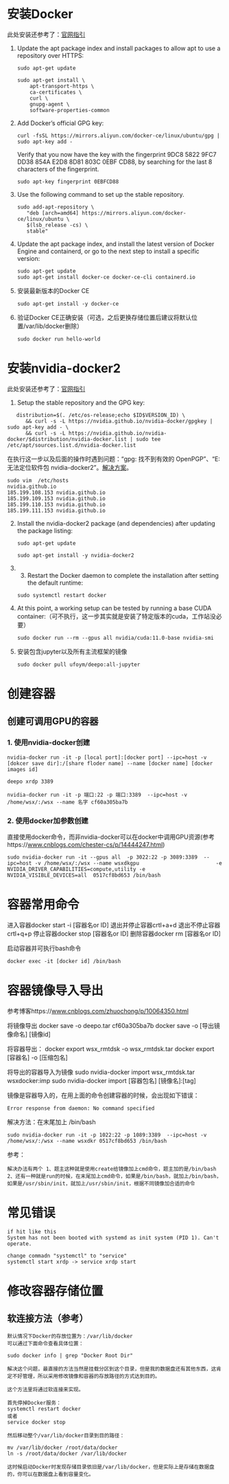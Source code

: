# 安装Docker

此处安装还参考了：[官网指引](https://docs.docker.com/engine/install/ubuntu/)

1. Update the apt package index and install packages to allow apt to use a repository over HTTPS:

   ```shell
   sudo apt-get update
   
   sudo apt-get install \
       apt-transport-https \
       ca-certificates \
       curl \
       gnupg-agent \
       software-properties-common
   ```

2. Add Docker’s official GPG key:

   ```shell
   curl -fsSL https://mirrors.aliyun.com/docker-ce/linux/ubuntu/gpg | sudo apt-key add -
   ```

   Verify that you now have the key with the fingerprint 9DC8 5822 9FC7 DD38 854A  E2D8 8D81 803C 0EBF CD88, by searching for the last 8 characters of the fingerprint.

   ```
   sudo apt-key fingerprint 0EBFCD88
   ```

3. Use the following command to set up the stable repository.

   ```shell
   sudo add-apt-repository \
      "deb [arch=amd64] https://mirrors.aliyun.com/docker-ce/linux/ubuntu \
      $(lsb_release -cs) \
      stable"
   ```

4. Update the apt package index, and install the latest version of Docker Engine and containerd, or go to the next step to install a specific version:

   ```shell
   sudo apt-get update
   sudo apt-get install docker-ce docker-ce-cli containerd.io
   ```

5. 安装最新版本的Docker CE

   ```shell
   sudo apt-get install -y docker-ce
   ```

6. 验证Docker CE正确安装（可选，之后更换存储位置后建议将默认位置/var/lib/docker删除）

   ```shell
   sudo docker run hello-world
   ```


# 安装nvidia-docker2

此处安装还参考了：[官网指引](https://docs.nvidia.com/datacenter/cloud-native/container-toolkit/install-guide.html#docker)

1. Setup the stable repository and the GPG key:

```shell
   distribution=$(. /etc/os-release;echo $ID$VERSION_ID) \
      && curl -s -L https://nvidia.github.io/nvidia-docker/gpgkey | sudo apt-key add - \
      && curl -s -L https://nvidia.github.io/nvidia-docker/$distribution/nvidia-docker.list | sudo tee /etc/apt/sources.list.d/nvidia-docker.list
```

在执行这一步以及后面的操作时遇到问题：“gpg: 找不到有效的 OpenPGP”、“E: 无法定位软件包 nvidia-docker2”。[解决方案](https://blog.csdn.net/weixin_43002433/article/details/108888927)。

```
sudo vim  /etc/hosts
nvidia.github.io
185.199.108.153 nvidia.github.io
185.199.109.153 nvidia.github.io
185.199.110.153 nvidia.github.io
185.199.111.153 nvidia.github.io

```

2. Install the nvidia-docker2 package (and dependencies) after updating the package listing:

   ```shell
   sudo apt-get update
   
   sudo apt-get install -y nvidia-docker2
   ```

4. 3. Restart the Docker daemon to complete the installation after setting the default runtime:

   ```shell
   sudo systemctl restart docker
   ```

4. At this point, a working setup can be tested by running a base CUDA container:（可不执行，这一步其实就是安装了特定版本的cuda，工作站没必要）

   ```shell
   sudo docker run --rm --gpus all nvidia/cuda:11.0-base nvidia-smi
   ```

5. 安装包含jupyter以及所有主流框架的镜像

   ```shell
   sudo docker pull ufoym/deepo:all-jupyter
   ```




# 创建容器

## 创建可调用GPU的容器

### 1. 使用nvidia-docker创建
```
nvidia-docker run -it -p [local port]:[docker port] --ipc=host -v [dokcer save dir]:/[share floder name] --name [docker name] [docker images id]
```

```
deepo xrdp 3389

nvidia-docker run -it -p 端口:22 -p 端口:3389  --ipc=host -v /home/wsx/:/wsx --name 名字 cf60a305ba7b
```

### 2. 使用docker加参数创建
直接使用docker命令，而非nvidia-docker可以在docker中调用GPU资源(参考https://www.cnblogs.com/chester-cs/p/14444247.html)

```
sudo nvidia-docker run -it --gpus all  -p 3022:22 -p 3089:3389  --ipc=host -v /home/wsx/:/wsx --name wsxdkgpu                         -e NVIDIA_DRIVER_CAPABILITIES=compute,utility -e NVIDIA_VISIBLE_DEVICES=all  0517cf8bd653 /bin/bash
```


# 容器常用命令
进入容器docker start -i [容器名or ID]
退出并停止容器crtl+a+d
退出不停止容器crtl+q+p
停止容器docker stop [容器名or ID]
删除容器docker rm [容器名or ID]

启动容器并可执行bash命令
```
docker exec -it [docker id] /bin/bash
```



# 容器镜像导入导出

参考博客https://www.cnblogs.com/zhuochong/p/10064350.html

将镜像导出
docker save -o deepo.tar cf60a305ba7b
docker save -o [导出镜像命名] [镜像id]

将容器导出：
docker export wsx_rmtdsk -o wsx_rmtdsk.tar
docker export [容器名] -o [压缩包名]

将导出的容器导入为镜像 
sudo nvidia-docker import wsx_rmtdsk.tar wsxdocker:imp
sudo nvidia-docker import [容器包名] [镜像名]:[tag]


镜像是容器导入的，在用上面的命令创建容器的时候，会出现如下错误：
```
Error response from daemon: No command specified
```
解决方法：在末尾加上 /bin/bash
```
sudo nvidia-docker run -it -p 1022:22 -p 1089:3389  --ipc=host -v /home/wsx/:/wsx --name wsxdkr 0517cf8bd653 /bin/bash
```
参考：
```
解决办法有两个 1、题主这种就是使用create给镜像加上cmd命令，题主加的是/bin/bash 2、还有一种就是run的时候，在末尾加上cmd命令，如果是/bin/bash，就加上/bin/bash，如果是/usr/sbin/init，就加上/usr/sbin/init，根据不同镜像加合适的命令
```





# 常见错误	
```
if hit like this
System has not been booted with systemd as init system (PID 1). Can't operate.

change commadn "systemctl" to "service"
systemctl start xrdp -> service xrdp start
```



# 修改容器存储位置
## 软连接方法（参考）
```
默认情况下Docker的存放位置为：/var/lib/docker
可以通过下面命令查看具体位置：

sudo docker info | grep "Docker Root Dir"

解决这个问题，最直接的方法当然是挂载分区到这个目录，但是我的数据盘还有其他东西，这肯定不好管理，所以采用修改镜像和容器的存放路径的方式达到目的。

这个方法里将通过软连接来实现。

首先停掉Docker服务：
systemctl restart docker
或者
service docker stop

然后移动整个/var/lib/docker目录到目的路径：

mv /var/lib/docker /root/data/docker
ln -s /root/data/docker /var/lib/docker

这时候启动Docker时发现存储目录依旧是/var/lib/docker，但是实际上是存储在数据盘的，你可以在数据盘上看到容量变化。
```

